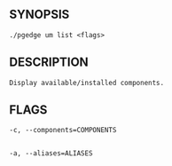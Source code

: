 
## SYNOPSIS
    ./pgedge um list <flags>

## DESCRIPTION
    Display available/installed components.

## FLAGS
    -c, --components=COMPONENTS
    
    
    -a, --aliases=ALIASES
    
    
